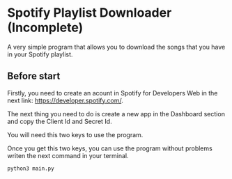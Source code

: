 # Spotify Playlist Downloader (Incomplete)

A very simple program that allows you to download the songs that you have in your Spotify playlist.

## Before start

Firstly, you need to create an acount in Spotify for Developers Web in the next link: https://developer.spotify.com/.

The next thing you need to do is create a new app in the Dashboard section and copy the Client Id and Secret Id.

You will need this two keys to use the program.

Once you get this two keys, you can use the program without problems writen the next command in your terminal.

```bash
python3 main.py
```
